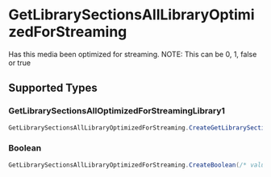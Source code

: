 # GetLibrarySectionsAllLibraryOptimizedForStreaming

Has this media been optimized for streaming. NOTE: This can be 0, 1, false or true


## Supported Types

### GetLibrarySectionsAllOptimizedForStreamingLibrary1

```csharp
GetLibrarySectionsAllLibraryOptimizedForStreaming.CreateGetLibrarySectionsAllOptimizedForStreamingLibrary1(/* values here */);
```

### Boolean

```csharp
GetLibrarySectionsAllLibraryOptimizedForStreaming.CreateBoolean(/* values here */);
```
